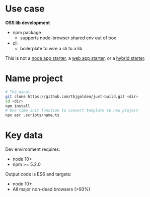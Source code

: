 # Use case

**OSS lib development**

- npm package
  - supports node-browser shared env out of box
- cli
  - boilerplate to wire a cli to a lib

This is not a [node app starter](https://github.com/mrwade/ultimate-node-stack), a [web app starter](https://github.com/withastro/astro), or a [hybrid starter](https://github.com/vercel/next.js/).

# Name project

```sh
# The usual
git clone https://github.com/tbjgolden/just-build.git <dir>
cd <dir>
npm install
# One time init function to convert template to new project
npx esr .scripts/name.ts
```

# Key data

Dev environment requires:

- node 10+
- npm >= 5.2.0

Output code is ES6 and targets:

- node 10+
- All major non-dead browsers (>93%)

<!--
Make this better checklist:

- [ ] improve the eslint config
- [ ] borrow good stuff from hackathon-starter
  - [ ] create help script
- [1/2] remove old dependencies (fs-extra)
- [x] config js => mjs, cjs only
- [x] scripts to ts only
- [x] remove web
-->

